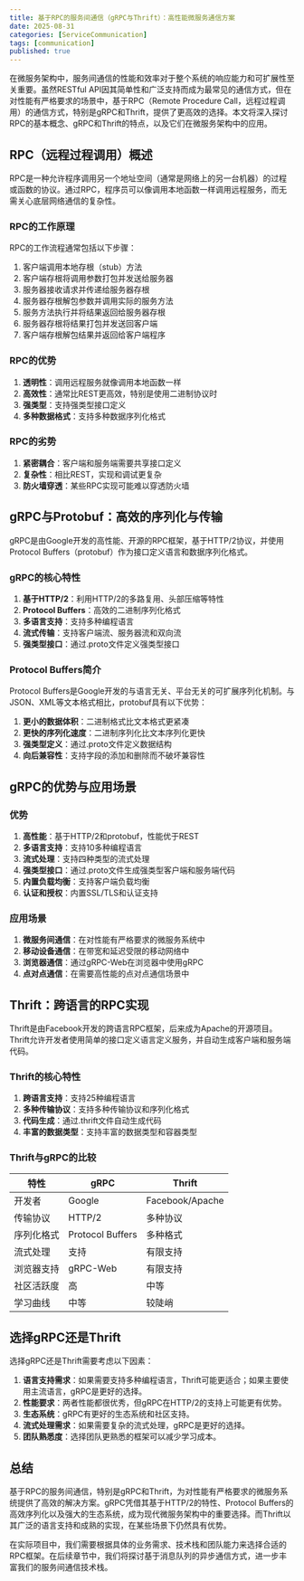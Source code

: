 ```yaml
---
title: 基于RPC的服务间通信（gRPC与Thrift）：高性能微服务通信方案
date: 2025-08-31
categories: [ServiceCommunication]
tags: [communication]
published: true
---
```


在微服务架构中，服务间通信的性能和效率对于整个系统的响应能力和可扩展性至关重要。虽然RESTful API因其简单性和广泛支持而成为最常见的通信方式，但在对性能有严格要求的场景中，基于RPC（Remote Procedure Call，远程过程调用）的通信方式，特别是gRPC和Thrift，提供了更高效的选择。本文将深入探讨RPC的基本概念、gRPC和Thrift的特点，以及它们在微服务架构中的应用。

## RPC（远程过程调用）概述

RPC是一种允许程序调用另一个地址空间（通常是网络上的另一台机器）的过程或函数的协议。通过RPC，程序员可以像调用本地函数一样调用远程服务，而无需关心底层网络通信的复杂性。

### RPC的工作原理

RPC的工作流程通常包括以下步骤：
1. 客户端调用本地存根（stub）方法
2. 客户端存根将调用参数打包并发送给服务器
3. 服务器接收请求并传递给服务器存根
4. 服务器存根解包参数并调用实际的服务方法
5. 服务方法执行并将结果返回给服务器存根
6. 服务器存根将结果打包并发送回客户端
7. 客户端存根解包结果并返回给客户端程序

### RPC的优势

1. **透明性**：调用远程服务就像调用本地函数一样
2. **高效性**：通常比REST更高效，特别是使用二进制协议时
3. **强类型**：支持强类型接口定义
4. **多种数据格式**：支持多种数据序列化格式

### RPC的劣势

1. **紧密耦合**：客户端和服务端需要共享接口定义
2. **复杂性**：相比REST，实现和调试更复杂
3. **防火墙穿透**：某些RPC实现可能难以穿透防火墙

## gRPC与Protobuf：高效的序列化与传输

gRPC是由Google开发的高性能、开源的RPC框架，基于HTTP/2协议，并使用Protocol Buffers（protobuf）作为接口定义语言和数据序列化格式。

### gRPC的核心特性

1. **基于HTTP/2**：利用HTTP/2的多路复用、头部压缩等特性
2. **Protocol Buffers**：高效的二进制序列化格式
3. **多语言支持**：支持多种编程语言
4. **流式传输**：支持客户端流、服务器流和双向流
5. **强类型接口**：通过.proto文件定义强类型接口

### Protocol Buffers简介

Protocol Buffers是Google开发的与语言无关、平台无关的可扩展序列化机制。与JSON、XML等文本格式相比，protobuf具有以下优势：

1. **更小的数据体积**：二进制格式比文本格式更紧凑
2. **更快的序列化速度**：二进制序列化比文本序列化更快
3. **强类型定义**：通过.proto文件定义数据结构
4. **向后兼容性**：支持字段的添加和删除而不破坏兼容性

## gRPC的优势与应用场景

### 优势

1. **高性能**：基于HTTP/2和protobuf，性能优于REST
2. **多语言支持**：支持10多种编程语言
3. **流式处理**：支持四种类型的流式处理
4. **强类型接口**：通过.proto文件生成强类型客户端和服务端代码
5. **内置负载均衡**：支持客户端负载均衡
6. **认证和授权**：内置SSL/TLS和认证支持

### 应用场景

1. **微服务间通信**：在对性能有严格要求的微服务系统中
2. **移动设备通信**：在带宽和延迟受限的移动网络中
3. **浏览器通信**：通过gRPC-Web在浏览器中使用gRPC
4. **点对点通信**：在需要高性能的点对点通信场景中

## Thrift：跨语言的RPC实现

Thrift是由Facebook开发的跨语言RPC框架，后来成为Apache的开源项目。Thrift允许开发者使用简单的接口定义语言定义服务，并自动生成客户端和服务端代码。

### Thrift的核心特性

1. **跨语言支持**：支持25种编程语言
2. **多种传输协议**：支持多种传输协议和序列化格式
3. **代码生成**：通过.thrift文件自动生成代码
4. **丰富的数据类型**：支持丰富的数据类型和容器类型

### Thrift与gRPC的比较

| 特性 | gRPC | Thrift |
|------|------|--------|
| 开发者 | Google | Facebook/Apache |
| 传输协议 | HTTP/2 | 多种协议 |
| 序列化格式 | Protocol Buffers | 多种格式 |
| 流式处理 | 支持 | 有限支持 |
| 浏览器支持 | gRPC-Web | 有限支持 |
| 社区活跃度 | 高 | 中等 |
| 学习曲线 | 中等 | 较陡峭 |

## 选择gRPC还是Thrift

选择gRPC还是Thrift需要考虑以下因素：

1. **语言支持需求**：如果需要支持多种编程语言，Thrift可能更适合；如果主要使用主流语言，gRPC是更好的选择。
2. **性能要求**：两者性能都很优秀，但gRPC在HTTP/2的支持上可能更有优势。
3. **生态系统**：gRPC有更好的生态系统和社区支持。
4. **流式处理需求**：如果需要复杂的流式处理，gRPC是更好的选择。
5. **团队熟悉度**：选择团队更熟悉的框架可以减少学习成本。

## 总结

基于RPC的服务间通信，特别是gRPC和Thrift，为对性能有严格要求的微服务系统提供了高效的解决方案。gRPC凭借其基于HTTP/2的特性、Protocol Buffers的高效序列化以及强大的生态系统，成为现代微服务架构中的重要选择。而Thrift以其广泛的语言支持和成熟的实现，在某些场景下仍然具有优势。

在实际项目中，我们需要根据具体的业务需求、技术栈和团队能力来选择合适的RPC框架。在后续章节中，我们将探讨基于消息队列的异步通信方式，进一步丰富我们的服务间通信技术栈。